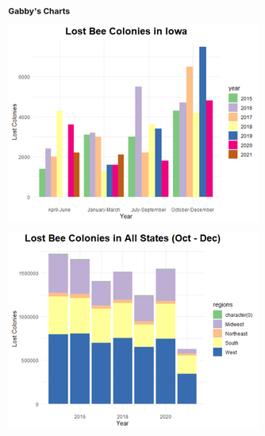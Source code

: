 
### Gabby's Charts 

![Colonies lost in Iowa](https://raw.githubusercontent.com/gabbymyers/gabbyandvaleviz/main/visualizations/photofiles/GabbysIowaColonies.png)

![Colonies Lost in Winter by Region](https://raw.githubusercontent.com/gabbymyers/gabbyandvaleviz/main/visualizations/photofiles/Lost%20Colonies%20by%20Region.png)
